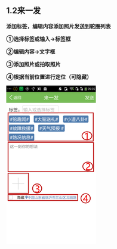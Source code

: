## **1.2来一发**

**添加标签，编辑内容添加照片发送到驼圈列表**

**①选择标签或输入→标签框**

**②编辑内容→文字框**

**③添加照片或拍取照片**

**④根据当前位置进行定位（可隐藏）**

![](/assets/驼圈发送1.3.png)

